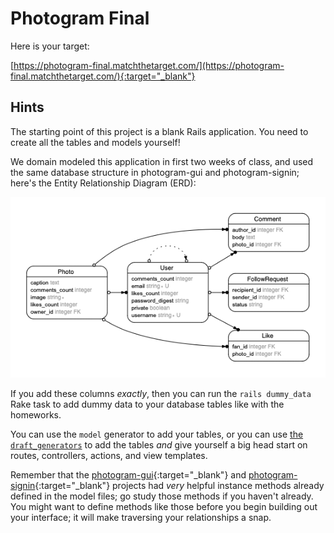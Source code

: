 # Photogram Final

Here is your target:

[https://photogram-final.matchthetarget.com/](https://photogram-final.matchthetarget.com/){:target="_blank"}

## Hints

The starting point of this project is a blank Rails application. You need to create all the tables and models yourself!

We domain modeled this application in first two weeks of class, and used the same database structure in photogram-gui and photogram-signin; here's the Entity Relationship Diagram (ERD):

![](/assets/photogram-final-erd.png)

If you add these columns _exactly_, then you can run the `rails dummy_data` Rake task to add dummy data to your database tables like with the homeworks.

You can use the `model` generator to add your tables, or you can use [the `draft_generators`](https://chapters.firstdraft.com/chapters/773) to add the tables _and_ give yourself a big head start on routes, controllers, actions, and view templates.

Remember that the [photogram-gui](https://github.com/appdev-projects/photogram-gui/blob/master/app/models/photo.rb){:target="_blank"} and [photogram-signin](https://github.com/appdev-projects/photogram-signin/blob/master/app/models/user.rb){:target="_blank"} projects had _very_ helpful instance methods already defined in the model files; go study those methods if you haven't already. You might want to define methods like those before you begin building out your interface; it will make traversing your relationships a snap.
